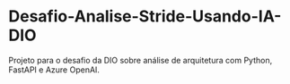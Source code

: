 # Desafio-Analise-Stride-Usando-IA-DIO
Projeto para o desafio da DIO sobre análise de arquitetura com Python, FastAPI e Azure OpenAI.
